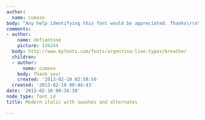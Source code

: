 ```yaml
---
author:
  name: cumaso
body: "Any help identifying this font would be appreciated. Thanks\r\n\r\n[img:sites/default/files/old-images/photo-3_5509.JPG]\r\n[img:sites/default/files/old-images/photo-4_5677.JPG]\r\n[img:sites/default/files/old-images/photo-5_3488.JPG]\r\n[img:sites/default/files/old-images/photo-7_6068.JPG]\r\n[img:sites/default/files/old-images/photo-8_4876.JPG]"
comments:
- author:
    name: defiantone
    picture: 126244
  body: http://www.myfonts.com/fonts/argentina-lian-types/breathe/
  children:
  - author:
      name: cumaso
    body: Thank you!
    created: '2013-02-10 02:58:56'
  created: '2013-02-10 00:44:43'
date: '2013-02-10 00:34:38'
node_type: font_id
title: Modern italic with swashes and alternates

---
```

